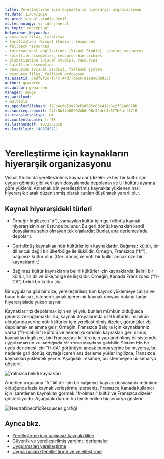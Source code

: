 ```yaml
---
title: Yerelleştirme için kaynakların hiyerarşik organizasyonu
ms.date: 11/04/2016
ms.prod: visual-studio-dev15
ms.technology: vs-ide-general
ms.topic: conceptual
helpviewer_keywords:
- resource files, localized
- localization [Visual Studio], resources
- fallback resources
- international applications [Visual Studio], storing resources
- satellite assemblies, resource hierarchies
- globalization [Visual Studio], resources
- satellite assemblies
- resources [Visual Studio], fallback system
- resource files, fallback processes
ms.assetid: dadf8f2c-f74c-44d7-bec0-a1e956d8d38d
author: gewarren
ms.author: gewarren
manager: douge
ms.workload:
- multiple
ms.openlocfilehash: f21b4c6d53a70cb3d695c05e412b0e2f52a607bb
ms.sourcegitcommit: 240c8b34e80952d00e90c52dcb1a077b9aff47f6
ms.translationtype: MT
ms.contentlocale: tr-TR
ms.lasthandoff: 10/23/2018
ms.locfileid: "49874572"
---
```

# <a name="hierarchical-organization-of-resources-for-localization"></a>Yerelleştirme için kaynakların hiyerarşik organizasyonu

Visual Studio'da yerelleştirilmiş kaynaklar (dizeler ve her bir kültür için uygun görüntü gibi veri) ayrı dosyalarında depolanan ve UI kültürü ayarına göre yüklenir. Anlamak için yerelleştirilmiş kaynaklar yüklenen nasıl hiyerarşik olarak düzenlenmiş olarak bunları düşünmek yararlı olur.

## <a name="kinds-of-resources-in-the-hierarchy"></a>Kaynak hiyerarşideki türleri

- Örneğin İngilizce ("tr"), varsayılan kültür için geri dönüş kaynak hiyerarşisinin en üstünde bulunur. Bu geri dönüş kaynakları kendi dosyalarına sahip olmayan tek olanlardır; Bunlar, ana derlemesinde depolanır.

- Geri dönüş kaynakları nötr kültürler için kaynaklardır. Bağımsız kültür, bir dil ancak değil bir ülke/bölge ile ilişkilidir. Örneğin, Fransızca ("fr"), bağımsız kültür olur. (Geri dönüş de nötr bir kültür ancak özel bir kaynaklardır.)

- Bağımsız kültür kaynaklarını belirli kültürler için kaynaklardır. Belirli bir kültür, bir dil ve ülke/bölge ile ilişkilidir. Örneğin, Kanada Fransızcası ("fr-CA") belirli bir kültür olur.

Bir uygulama gibi bir dize, yerelleştirilmiş tüm kaynak yüklemeye çalışır ve bunu bulamaz, istenen kaynak içeren bir kaynak dosyayı bulana kadar hiyerarşisinde yukarı taşınır.

Kaynaklarınızı depolamak için en iyi yolu bunları mümkün olduğunca generalize sağlamaktır. Bu, kaynak dosyalarında özel kültürler mümkün olduğunda yerine nötr kültürler için yerelleştirilmiş dizeler, görüntüler vb. depolamak anlamına gelir. Örneğin, Fransızca Belçika için kaynaklarınız varsa ("fr-olabilir") kültürü ve hemen yukarıdaki kaynakları geri dönüş kaynakları İngilizce, biri Fransızcası kültürü için yapılandırılmış bir sistemde, uygulamanızın kullandığında bir sorun meydana gelebilir. Sistem için bir uydu derlemesi için "fr-CA" görünüyor ancak bunun yerine bulmuyorsa, bu nedenle geri dönüş kaynağı içeren ana derleme yükler İngilizce, Fransızca kaynakları yüklemek yerine. Aşağıdaki resimde, bu istenmeyen bir senaryo gösterir.

![Yalnızca belirli kaynakları](../ide/media/vbspecificresourcesonly.gif)

Önerilen uygulama "fr" kültür için bir bağımsız kaynak dosyasında mümkün olduğunca fazla kaynak yerleştirme izlerseniz, Fransızca Kanada kullanıcı için işaretlenen kaynakları görmek "fr-olması" kültür ve Fransızca dizeler gösteriliyordu. Aşağıdaki durum bu tercih edilen bir senaryo gösterir.

![NeutralSpecificResources grafiği](../ide/media/vbneutralspecificresources.gif)

## <a name="see-also"></a>Ayrıca bkz.

- [Yerelleştirme için bağımsız kaynak dilleri](../ide/neutral-resources-languages-for-localization.md)
- [Güvenlik ve yerelleştirilmiş yardımcı derlemeler](../ide/security-and-localized-satellite-assemblies.md)
- [Uygulamaları yerelleştirme](../ide/localizing-applications.md)
- [Uygulamaları Genelleştirme ve yerelleştirme](../ide/globalizing-and-localizing-applications.md)